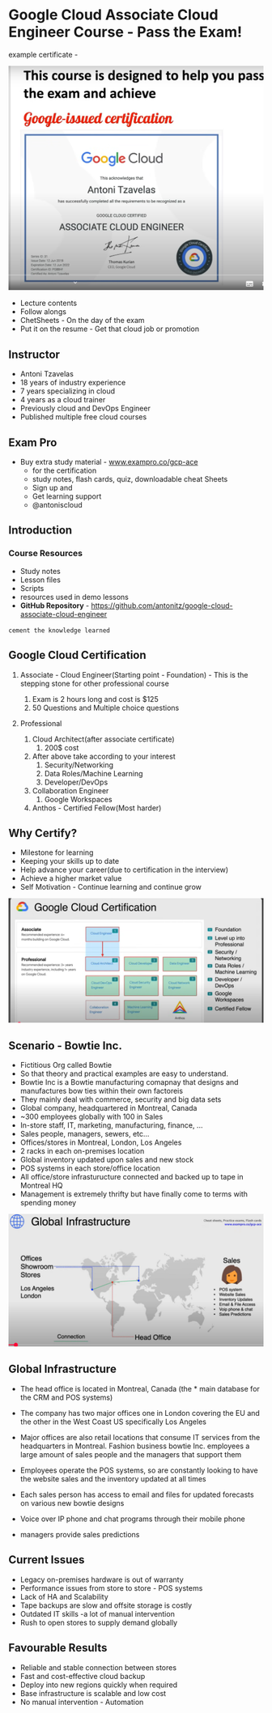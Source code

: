# Google Cloud Associate Cloud Engineer Course - Pass the Exam!

example certificate - 

![alt text](image.png)

* Lecture contents
* Follow alongs
* ChetSheets - On the day of the exam
* Put it on the resume - Get that cloud job or promotion

## Instructor
* Antoni Tzavelas
* 18 years of industry experience
* 7 years specializing in cloud
* 4 years as a cloud trainer
* Previously cloud and DevOps Engineer
* Published multiple free cloud courses

## Exam Pro
* Buy extra study material - www.exampro.co/gcp-ace
  * for the certification
  * study notes, flash cards, quiz, downloadable cheat Sheets
  * Sign up and 
  * Get learning support
  * @antoniscloud

## Introduction
### Course Resources
* Study notes
* Lesson files
* Scripts
* resources used in demo lessons
* **GitHub Repository** - https://github.com/antonitz/google-cloud-associate-cloud-engineer

`cement the knowledge learned`

## Google Cloud Certification
1. Associate - Cloud Engineer(Starting point - Foundation) - This is the stepping stone for other professional course
   1. Exam is 2 hours long and cost is $125
   2. 50 Questions and Multiple choice questions

2. Professional
   1. Cloud Architect(after associate certificate)
      1. 200$ cost
   2. After above take according to your interest
      1. Security/Networking
      2. Data Roles/Machine Learning
      3. Developer/DevOps
   3. Collaboration Engineer
      1. Google Workspaces
   4. Anthos - Certified Fellow(Most harder)

## Why Certify?
* Milestone for learning
* Keeping your skills up to date
* Help advance your career(due to certification in the interview)
* Achieve a higher market value
* Self Motivation - Continue learning and continue grow

![alt text](image-1.png)


## Scenario - Bowtie Inc.
* Fictitious Org called Bowtie
* So that theory and practical examples are easy to understand.  
* Bowtie Inc is a Bowtie manufacturing comapnay that designs and manufactures bow ties within their own factoreis
* They mainly deal with commerce, security and big data sets
* Global company, headquartered in Montreal, Canada
* ~300 employees globally with 100 in Sales
* In-store staff, IT, marketing, manufacturing, finance, ...
* Sales people, managers, sewers, etc...
* Offices/stores in Montreal, London, Los Angeles
* 2 racks in each on-premises location
* Global inventory updated upon sales and new stock
* POS systems in each store/office location
* All office/store infrasturucture connected and backed up to tape in Montreal HQ
* Management is extremely thrifty but have finally come to terms with spending money

![alt text](image-2.png)

## Global Infrastructure

* The head office is located in Montreal, Canada (the * main database for the CRM and POS systems)
* The company has two major offices one in London covering the EU and the other in the West Coast US specifically Los Angeles
* Major offices are also retail locations that consume IT services from the headquarters in Montreal.
Fashion business bowtie Inc. employees a large amount of sales people and the managers that support them

* Employees operate the POS systems, so are constantly looking to have the website sales and the inventory updated at all times
* Each sales person has access to email and files for updated forecasts on various new bowtie designs
* Voice over IP phone and chat programs through their mobile phone
* managers provide sales predictions

## Current Issues
* Legacy on-premises hardware is out of warranty
* Performance issues from store to store - POS systems
* Lack of HA and Scalability
* Tape backups are slow and offsite storage is costly
* Outdated IT skills -a lot of manual intervention
* Rush to open stores to supply demand globally

## Favourable Results
* Reliable and stable connection between stores
* Fast and cost-effective cloud backup
* Deploy into new regions quickly when required
* Base infrastructure is scalable and low cost
* No manual intervention - Automation



